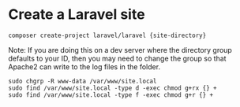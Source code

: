 
# Create a Laravel site

```
composer create-project laravel/laravel {site-directory}
```

Note: If you are doing this on a dev server where the directory group defaults to your ID, then you may need to change the group so that Apache2 can write to the log files in the folder.

```
sudo chgrp -R www-data /var/www/site.local
sudo find /var/www/site.local -type d -exec chmod g+rx {​​​​​​​}​​​​​​​ +
sudo find /var/www/site.local -type f -exec chmod g+r {​​​​​​​}​​​​​​​ +
```